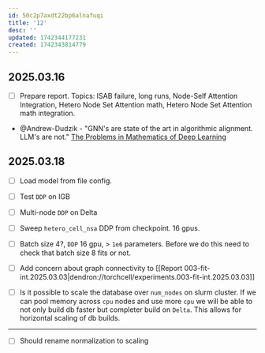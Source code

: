 ```yaml
---
id: 50c2p7axdt22bp6alnafuqi
title: '12'
desc: ''
updated: 1742344177231
created: 1742343814779
---
```

## 2025.03.16

- [ ] Prepare report. Topics: ISAB failure, long runs, Node-Self Attention Integration, Hetero Node Set Attention math, Hetero Node Set Attention math integration.
- @Andrew-Dudzik - "GNN's are state of the art in algorithmic alignment. LLM's are not." [The Problems in Mathematics of Deep Learning](https://www.youtube.com/watch?v=btF19HOrWC4)

## 2025.03.18

- [ ] Load model from file config.
- [ ] Test `DDP` on IGB
- [ ] Multi-node `DDP` on Delta  


- [ ] Sweep `hetero_cell_nsa` DDP from checkpoint. 16 gpus.
- [ ] Batch size 4?, `DDP` 16 gpu, > `1e6` parameters. Before we do this need to check that batch size 8 fits or not.


- [ ] Add concern about graph connectivity to [[Report 003-fit-int.2025.03.03|dendron://torchcell/experiments.003-fit-int.2025.03.03]]


- [ ] Is it possible to scale the database over `num_nodes` on slurm cluster. If we can pool memory across `cpu` nodes and use more `cpu` we will be able to not only build db faster but completer build on `Delta`. This allows for horizontal scaling of db builds.



***

- [ ] Should rename normalization to scaling
